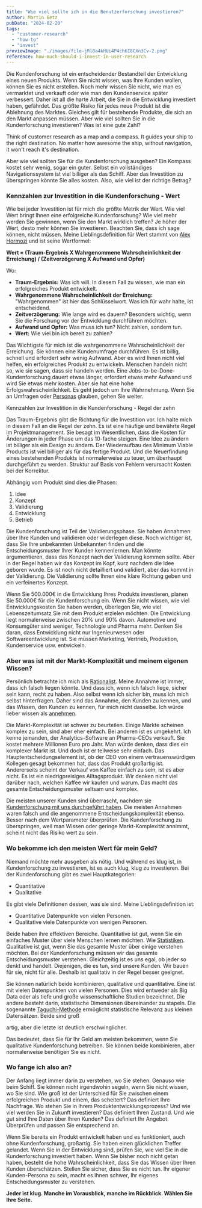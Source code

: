 ```yaml
---
title: "Wie viel sollte ich in die Benutzerforschung investieren?"
author: Martin Betz
pubDate: "2024-02-20"
tags:
  - "customer-research"
  - "how-to"
  - "invest"
previewImage: "./images/file-jRl8a4kHUi4P4ch6I8CXn3Cv-2.png"
reference: how-much-should-i-invest-in-user-research
---
```


Die Kundenforschung ist ein entscheidender Bestandteil der Entwicklung eines neuen Produkts. Wenn Sie nicht wissen, was Ihre Kunden wollen, können Sie es nicht erstellen. Noch mehr wissen Sie nicht, wie man es vermarktet und verkauft oder wie man den Kundenservice später verbessert. Daher ist all die harte Arbeit, die Sie in die Entwicklung investiert haben, gefährdet. Das größte Risiko für jedes neue Produkt ist die Ablehnung des Marktes. Gleiches gilt für bestehende Produkte, die sich an den Markt anpassen müssen. Aber wie viel sollten Sie in die Kundenforschung investieren? Was ist eine gute Zahl?

Think of customer research as a map and a compass. It guides your ship to the right destination. No matter how awesome the ship, without navigation, it won't reach it's destination.

Aber wie viel sollten Sie für die Kundenforschung ausgeben? Ein Kompass kostet sehr wenig, sogar ein guter. Selbst ein vollständiges Navigationssystem ist viel billiger als das Schiff. Aber das Investition zu überspringen könnte Sie alles kosten. Also, wie viel ist der richtige Betrag?

### Kennzahlen zur Investition in die Kundenforschung - Wert

Wie bei jeder Investition ist für mich die größte Metrik der Wert. Wie viel Wert bringt Ihnen eine erfolgreiche Kundenforschung? Wie viel mehr werden Sie gewinnen, wenn Sie den Markt wirklich treffen? Je höher der Wert, desto mehr können Sie investieren. Beachten Sie, dass ich sage können, nicht müssen. Meine Lieblingsdefinition für Wert stammt von [Alex Hormozi](https://youtu.be/5MHQr-Z17Hc?si=70EbQjnUnAeANS2b&t=72) und ist seine Wertformel:

**Wert = (Traum-Ergebnis X Wahrgenommene Wahrscheinlichkeit der Erreichung) / (Zeitverzögerung X Aufwand und Opfer)**

Wo:

- **Traum-Ergebnis:** Was ich will. In diesem Fall zu wissen, wie man ein erfolgreiches Produkt entwickelt.
- **Wahrgenommene Wahrscheinlichkeit der Erreichung:** "Wahrgenommen" ist hier das Schlüsselwort. Was ich für wahr halte, ist entscheidend.
- **Zeitverzögerung:** Wie lange wird es dauern? Besonders wichtig, wenn Sie die Forschung vor der Entwicklung durchführen möchten.
- **Aufwand und Opfer:** Was muss ich tun? Nicht zahlen, sondern tun.
- **Wert:** Wie viel bin ich bereit zu zahlen?

Das Wichtigste für mich ist die wahrgenommene Wahrscheinlichkeit der Erreichung. Sie können eine Kundenumfrage durchführen. Es ist billig, schnell und erfordert sehr wenig Aufwand. Aber es wird Ihnen nicht viel helfen, ein erfolgreiches Produkt zu entwickeln. Menschen handeln nicht so, wie sie sagen, dass sie handeln werden. Eine Jobs-to-be-Done-Kundenforschung dauert etwas länger, erfordert etwas mehr Aufwand und wird Sie etwas mehr kosten. Aber sie hat eine hohe Erfolgswahrscheinlichkeit. Es geht jedoch um Ihre Wahrnehmung. Wenn Sie an Umfragen oder [Personas](/blog/are-personas-useful-for-product-development/) glauben, gehen Sie weiter.

Kennzahlen zur Investition in die Kundenforschung - Regel der zehn

Das Traum-Ergebnis gibt die Richtung für die Investition vor. Ich halte mich in diesem Fall an die Regel der zehn. Es ist eine häufige und bewährte Regel im Projektmanagement. Sie besagt im Wesentlichen, dass die Kosten für Änderungen in jeder Phase um das 10-fache steigen. Eine Idee zu ändern ist billiger als ein Design zu ändern. Der Wiederaufbau des Minimum Viable Products ist viel billiger als für das fertige Produkt. Und die Neuerfindung eines bestehenden Produkts ist normalerweise zu teuer, um überhaupt durchgeführt zu werden. Struktur auf Basis von Fehlern verursacht Kosten bei der Korrektur.

Abhängig vom Produkt sind dies die Phasen:

1. Idee
2. Konzept
3. Validierung
4. Entwicklung
5. Betrieb

Die Kundenforschung ist Teil der Validierungsphase. Sie haben Annahmen über Ihre Kunden und validieren oder widerlegen diese. Noch wichtiger ist, dass Sie Ihre unbekannten Unbekannten finden und die Entscheidungsmuster Ihrer Kunden kennenlernen. Man könnte argumentieren, dass das Konzept nach der Validierung kommen sollte. Aber in der Regel haben wir das Konzept im Kopf, kurz nachdem die Idee geboren wurde. Es ist noch nicht detailliert und validiert, aber das kommt in der Validierung. Die Validierung sollte Ihnen eine klare Richtung geben und ein verfeinertes Konzept.

Wenn Sie 500.000€ in die Entwicklung Ihres Produkts investieren, planen Sie 50.000€ für die Kundenforschung ein. Wenn Sie nicht wissen, wie viel Entwicklungskosten Sie haben werden, überlegen Sie, wie viel Lebenszeitumsatz Sie mit dem Produkt erzielen möchten. Die Entwicklung liegt normalerweise zwischen 20% und 90% davon. Automotive und Konsumgüter sind weniger, Technologie und Pharma mehr. Denken Sie daran, dass Entwicklung nicht nur Ingenieurwesen oder Softwareentwicklung ist. Sie müssen Marketing, Vertrieb, Produktion, Kundenservice usw. entwickeln.

### Aber was ist mit der Markt-Komplexität und meinem eigenen Wissen?

Persönlich betrachte ich mich als [Rationalist](https://www.lesswrong.com/). Meine Annahme ist immer, dass ich falsch liegen könnte. Und dass ich, wenn ich falsch liege, sicher sein kann, recht zu haben. Also selbst wenn ich sicher bin, muss ich mich selbst hinterfragen. Daher sind das Annahme, den Kunden zu kennen, und das Wissen, den Kunden zu kennen, für mich nicht dasselbe. Ich würde lieber wissen als [annehmen](/blog/we-assume-a-world-that-isnt-there/).

Die Markt-Komplexität ist schwer zu beurteilen. Einige Märkte scheinen komplex zu sein, sind aber eher einfach. Bei anderen ist es umgekehrt. Ich kenne jemanden, der Analytics-Software an Pharma-CEOs verkauft. Sie kostet mehrere Millionen Euro pro Jahr. Man würde denken, dass dies ein komplexer Markt ist. Und doch ist er teilweise sehr einfach. Das Hauptentscheidungselement ist, ob der CEO von einem vertrauenswürdigen Kollegen gesagt bekommen hat, dass das Produkt großartig ist. Andererseits scheint der Verkauf von Kaffee einfach zu sein, ist es aber nicht. Es ist ein niedrigpreisiges Alltagsprodukt. Wir denken nicht viel darüber nach, welchen Kaffee wir kaufen und warum. Das macht das gesamte Entscheidungsmuster seltsam und komplex.

Die meisten unserer Kunden sind überrascht, nachdem sie [Kundenforschung mit uns durchgeführt haben](/services/jobs-to-be-done-agency/). Die meisten Annahmen waren falsch und die angenommene Entscheidungskomplexität ebenso. Besser nach dem Wertparameter überprüfen. Die Kundenforschung zu überspringen, weil man Wissen oder geringe Markt-Komplexität annimmt, scheint nicht das Risiko wert zu sein.

### Wo bekomme ich den meisten Wert für mein Geld?

Niemand möchte mehr ausgeben als nötig. Und während es klug ist, in Kundenforschung zu investieren, ist es auch klug, klug zu investieren. Bei der Kundenforschung gibt es zwei Hauptkategorien:

- Quantitative
- Qualitative

Es gibt viele Definitionen dessen, was sie sind. Meine Lieblingsdefinition ist:

- Quantitative Datenpunkte von vielen Personen.
- Qualitative viele Datenpunkte von wenigen Personen.

Beide haben ihre effektiven Bereiche. Quantitative ist gut, wenn Sie ein einfaches Muster über viele Menschen lernen möchten. Wie [Statistiken](https://www.statista.com/). Qualitative ist gut, wenn Sie das gesamte Muster über einige verstehen möchten. Bei der Kundenforschung müssen wir das gesamte Entscheidungsmuster verstehen. Gleichzeitig ist es uns egal, ob jeder so denkt und handelt. Diejenigen, die es tun, sind unsere Kunden. Wir bauen für sie, nicht für alle. Deshalb ist qualitativ in der Regel besser geeignet.

Sie können natürlich beide kombinieren, qualitative und quantitative. Eine ist mit vielen Datenpunkten von vielen Personen. Dies wird entweder als Big Data oder als tiefe und große wissenschaftliche Studien bezeichnet. Die andere besteht darin, statistische Dimensionen übereinander zu stapeln. Die sogenannte [Taguchi-Methode](https://en.wikipedia.org/wiki/Taguchi_methods) ermöglicht statistische Relevanz aus kleinen Datensätzen. Beide sind groß

artig, aber die letzte ist deutlich erschwinglicher.

Das bedeutet, dass Sie für Ihr Geld am meisten bekommen, wenn Sie qualitative Kundenforschung betreiben. Sie können beide kombinieren, aber normalerweise benötigen Sie es nicht.

### Wo fange ich also an?

Der Anfang liegt immer darin zu verstehen, wo Sie stehen. Genauso wie beim Schiff. Sie können nicht irgendwohin segeln, wenn Sie nicht wissen, wo Sie sind. Wie groß ist der Unterschied für Sie zwischen einem erfolgreichen Produkt und einem, das scheitert? Das definiert Ihre Nachfrage. Wo stehen Sie in Ihrem Produktentwicklungsprozess? Und wie viel werden Sie in Zukunft investieren? Das definiert Ihren Zustand. Und wie gut sind Ihre Daten über Ihren Kunden? Das definiert Ihr Angebot. Überprüfen und passen Sie entsprechend an.

Wenn Sie bereits ein Produkt entwickelt haben und es funktioniert, auch ohne Kundenforschung, großartig. Sie haben einen glücklichen Treffer gelandet. Wenn Sie in der Entwicklung sind, prüfen Sie, wie viel Sie in die Kundenforschung investiert haben. Wenn Sie bisher noch nicht getan haben, besteht die hohe Wahrscheinlichkeit, dass Sie das Wissen über Ihren Kunden überschätzen. Stellen Sie sicher, dass Sie es nicht tun. Ihr eigener Kunden-Persona zu sein, macht es Ihnen schwer, Ihr eigenes Entscheidungsmuster zu verstehen.

**Jeder ist klug. Manche im Vorausblick, manche im Rückblick. Wählen Sie Ihre Seite.**
